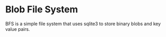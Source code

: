 Blob File System
================

BFS is a simple file system that uses sqlite3 to store
binary blobs and key value pairs.
